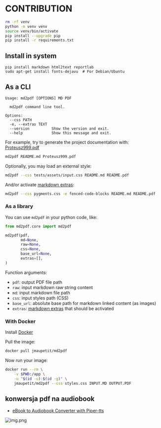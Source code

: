 # CONTRIBUTION


```bash
rm -rf venv
python -m venv venv
source venv/bin/activate
pip install --upgrade pip
pip install -r requirements.txt
```

## Install in system
```
pip install markdown html2text reportlab
sudo apt-get install fonts-dejavu  # For Debian/Ubuntu
```

## As a CLI

```
Usage: md2pdf [OPTIONS] MD PDF

  md2pdf command line tool.

Options:
  --css PATH
  -e, --extras TEXT
  --version          Show the version and exit.
  --help             Show this message and exit.
```

For example, try to generate the project documentation with:
[Proteusz999.pdf](Proteusz999.pdf)
```bash
md2pdf README.md Proteusz999.pdf
```

Optionally, you may load an external style:

```bash
md2pdf --css tests/assets/input.css README.md README.pdf
```

And/or activate [markdown extras](https://github.com/trentm/python-markdown2/wiki/Extras):

```bash
md2pdf --css pygments.css -e fenced-code-blocks README.md README.pdf
```


### As a library

You can use `md2pdf` in your python code, like:

```python
from md2pdf.core import md2pdf

md2pdf(pdf,
       md=None,
       raw=None,
       css=None,
       base_url=None,
       extras=[],
)
```

Function arguments:

* `pdf`: output PDF file path
* `raw`: input markdown raw string content
* `md`: input markdown file path
* `css`: input styles path (CSS)
* `base_url`: absolute base path for markdown linked content (as images)
* `extras`: [markdown extras](https://github.com/trentm/python-markdown2/wiki/Extras) that should be activated

### With Docker

Install [Docker](https://www.docker.com/)

Pull the image:

```bash
docker pull jmaupetit/md2pdf
```

Now run your image:

```bash
docker run --rm \
    -v $PWD:/app \
    -u "$(id -u):$(id -g)" \
    jmaupetit/md2pdf --css styles.css INPUT.MD OUTPUT.PDF
```


## konwersja pdf na audiobook

+ [eBook to Audiobook Converter with Piper-tts](https://huggingface.co/spaces/drewThomasson/ebook2audiobookpiper-tts-GPU/blob/81daf8c663616945516abb0efd3738bc9932c183/README.md)

![img.png](img/text2audio.png)

